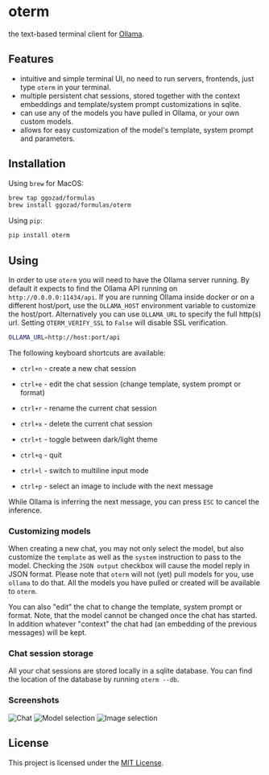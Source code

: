 # oterm
the text-based terminal client for [Ollama](https://github.com/jmorganca/ollama).

## Features

* intuitive and simple terminal UI, no need to run servers, frontends, just type `oterm` in your terminal.
* multiple persistent chat sessions, stored together with the context embeddings and template/system prompt customizations in sqlite.
* can use any of the models you have pulled in Ollama, or your own custom models.
* allows for easy customization of the model's template, system prompt and parameters.

## Installation

Using `brew` for MacOS:

```bash
brew tap ggozad/formulas
brew install ggozad/formulas/oterm
```

Using `pip`:

```bash
pip install oterm
```

## Using

In order to use `oterm` you will need to have the Ollama server running. By default it expects to find the Ollama API running on `http://0.0.0.0:11434/api`. If you are running Ollama inside docker or on a different host/port, use the `OLLAMA_HOST` environment variable to customize the host/port. Alternatively you can use `OLLAMA_URL` to specify the full http(s) url. Setting `OTERM_VERIFY_SSL` to `False` will disable SSL verification.

```bash
OLLAMA_URL=http://host:port/api
```

The following keyboard shortcuts are available:

* `ctrl+n` - create a new chat session
* `ctrl+e` - edit the chat session (change template, system prompt or format)
* `ctrl+r` - rename the current chat session
* `ctrl+x` - delete the current chat session
* `ctrl+t` - toggle between dark/light theme
* `ctrl+q` - quit

* `ctrl+l` - switch to multiline input mode
* `ctrl+p` - select an image to include with the next message

While Ollama is inferring the next message, you can press `ESC` to cancel the inference.

### Customizing models

When creating a new chat, you may not only select the model, but also customize the `template` as well as the `system` instruction to pass to the model. Checking the `JSON output` checkbox will cause the model reply in JSON format. Please note that `oterm` will not (yet) pull models for you, use `ollama` to do that. All the models you have pulled or created will be available to `oterm`.

You can also "edit" the chat to change the template, system prompt or format. Note, that the model cannot be changed once the chat has started. In addition whatever "context" the chat had (an embedding of the previous messages) will be kept.

### Chat session storage

All your chat sessions are stored locally in a sqlite database.
You can find the location of the database by running `oterm --db`.

### Screenshots
![Chat](screenshots/chat.png)
![Model selection](./screenshots/model_selection.png)
![Image selection](./screenshots/image_selection.png)

## License

This project is licensed under the [MIT License](LICENSE).
